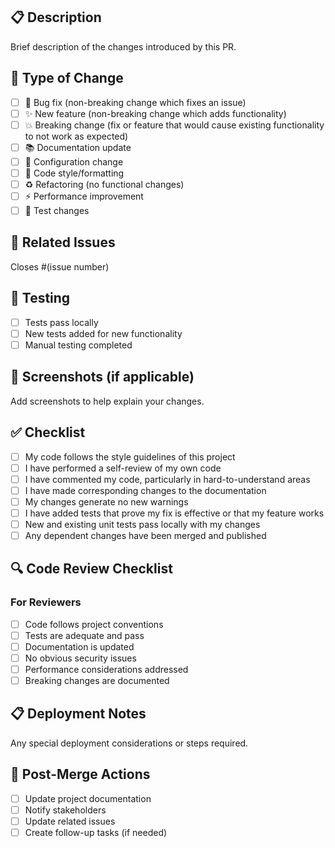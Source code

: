 ## 📋 Description
Brief description of the changes introduced by this PR.

## 🎯 Type of Change
- [ ] 🐛 Bug fix (non-breaking change which fixes an issue)
- [ ] ✨ New feature (non-breaking change which adds functionality)
- [ ] 💥 Breaking change (fix or feature that would cause existing functionality to not work as expected)
- [ ] 📚 Documentation update
- [ ] 🔧 Configuration change
- [ ] 🎨 Code style/formatting
- [ ] ♻️ Refactoring (no functional changes)
- [ ] ⚡ Performance improvement
- [ ] 🧪 Test changes

## 🔗 Related Issues
Closes #(issue number)

## 🧪 Testing
- [ ] Tests pass locally
- [ ] New tests added for new functionality
- [ ] Manual testing completed

## 📸 Screenshots (if applicable)
Add screenshots to help explain your changes.

## ✅ Checklist
- [ ] My code follows the style guidelines of this project
- [ ] I have performed a self-review of my own code
- [ ] I have commented my code, particularly in hard-to-understand areas
- [ ] I have made corresponding changes to the documentation
- [ ] My changes generate no new warnings
- [ ] I have added tests that prove my fix is effective or that my feature works
- [ ] New and existing unit tests pass locally with my changes
- [ ] Any dependent changes have been merged and published

## 🔍 Code Review Checklist
### For Reviewers
- [ ] Code follows project conventions
- [ ] Tests are adequate and pass
- [ ] Documentation is updated
- [ ] No obvious security issues
- [ ] Performance considerations addressed
- [ ] Breaking changes are documented

## 📋 Deployment Notes
Any special deployment considerations or steps required.

## 🎉 Post-Merge Actions
- [ ] Update project documentation
- [ ] Notify stakeholders
- [ ] Update related issues
- [ ] Create follow-up tasks (if needed)
